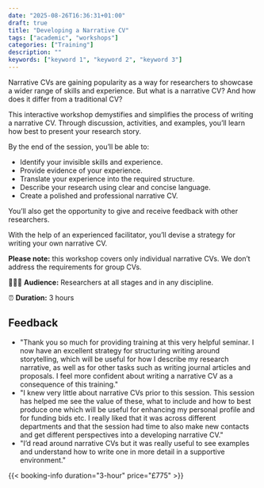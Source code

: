 ```yaml
---
date: "2025-08-26T16:36:31+01:00"
draft: true
title: "Developing a Narrative CV"
tags: ["academic", "workshops"]
categories: ["Training"] 
description: ""
keywords: ["keyword 1", "keyword 2", "keyword 3"] 
---
```


Narrative CVs are gaining popularity as a way for researchers to showcase a wider range of skills and experience. But what is a narrative CV? And how does it differ from a traditional CV?

This interactive workshop demystifies and simplifies the process of writing a narrative CV. Through discussion, activities, and examples, you’ll learn how best to present your research story.

By the end of the session, you’ll be able to:

- Identify your invisible skills and experience.
- Provide evidence of your experience.
- Translate your experience into the required structure.
- Describe your research using clear and concise language.
- Create a polished and professional narrative CV.

You’ll also get the opportunity to give and receive feedback with other researchers.

With the help of an experienced facilitator, you’ll devise a strategy for writing your own narrative CV.

**Please note:** this workshop covers only individual narrative CVs. We don’t address the requirements for group CVs.

👩🏽‍🎓 **Audience:** Researchers at all stages and in any discipline.

⏰ **Duration:** 3 hours

## Feedback

- "Thank you so much for providing training at this very helpful seminar.  I now have an excellent strategy for structuring writing around storytelling, which will be useful for how I describe my research narrative, as well as for other tasks such as writing journal articles and proposals. I feel more confident about writing a narrative CV as a consequence of this training."
- "I knew very little about narrative CVs prior to this session.  This session has helped me see the value of these, what to include and how to best produce one which will be useful for enhancing my personal profile and for funding bids etc. I really liked that it was across different departments and that the session had time to also make new contacts and get different perspectives into a developing narrative CV."
- "I’d read around narrative CVs but it was really useful to see examples and understand how to write one in more detail in a supportive environment."

{{< booking-info duration="3-hour" price="£775" >}}